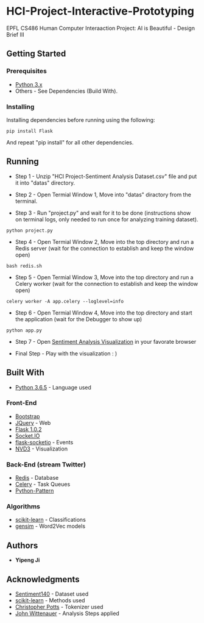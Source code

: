 # HCI-Project-Interactive-Prototyping

EPFL CS486 Human Computer Interaaction Project: AI is Beautiful - Design Brief III

## Getting Started

### Prerequisites

* [Python 3.x](https://www.python.org/)
* Others - See Dependencies (Build With).

### Installing

Installing dependencies before running using the following:

```
pip install Flask
```

And repeat "pip install" for all other dependencies.

## Running

* Step 1 - Unzip "HCI Project-Sentiment Analysis Dataset.csv" file and put it into "datas" directory.

* Step 2 - Open Termial Window 1, Move into "datas" diractory from the terminal.

* Step 3 - Run "project.py" and wait for it to be done (instructions show on terminal logs, only needed to run once for analyzing training dataset).

```
python project.py
```

* Step 4 - Open Termial Window 2, Move into the top directory and run a Redis server (wait for the connection to establish and keep the window open)

```
bash redis.sh
```

* Step 5 - Open Termial Window 3, Move into the top directory and run a Celery worker (wait for the connection to establish and keep the window open)

```
celery worker -A app.celery --loglevel=info
```

* Step 6 - Open Termial Window 4, Move into the top directory and start the application (wait for the Debugger to show up)

```
python app.py
```

* Step 7 - Open [Sentiment Analysis Visualization](http://127.0.0.1:5000/) in your favorate browser

* Final Step - Play with the visualization : )

## Built With

* [Python 3.6.5](https://www.python.org/) - Language used
### Front-End
* [Bootstrap](https://getbootstrap.com/)  
* [JQuery](http://jquery.com/) - Web
* [Flask 1.0.2](http://flask.pocoo.org/docs/1.0/installation/)  
* [Socket.IO](https://socket.io/) 
* [flask-socketio](https://flask-socketio.readthedocs.io/en/latest/) - Events
* [NVD3](http://nvd3.org/) - Visualization
### Back-End (stream Twitter)
* [Redis](https://redis.io/) - Database
* [Celery](http://www.celeryproject.org/) - Task Queues
* [Python-Pattern](https://github.com/clips/pattern) 
### Algorithms
* [scikit-learn](http://scikit-learn.org/stable/) - Classifications
* [gensim](https://radimrehurek.com/gensim/) - Word2Vec models 

## Authors

* **Yipeng Ji** 

## Acknowledgments

* [Sentiment140](http://help.sentiment140.com/for-students) - Dataset used
* [scikit-learn](http://scikit-learn.org/stable/) - Methods used
* [Christopher Potts](http://sentiment.christopherpotts.net/code-data/happyfuntokenizing.py) - Tokenizer used
* [John Wittenauer](https://github.com/jdwittenauer) - Analysis Steps applied


